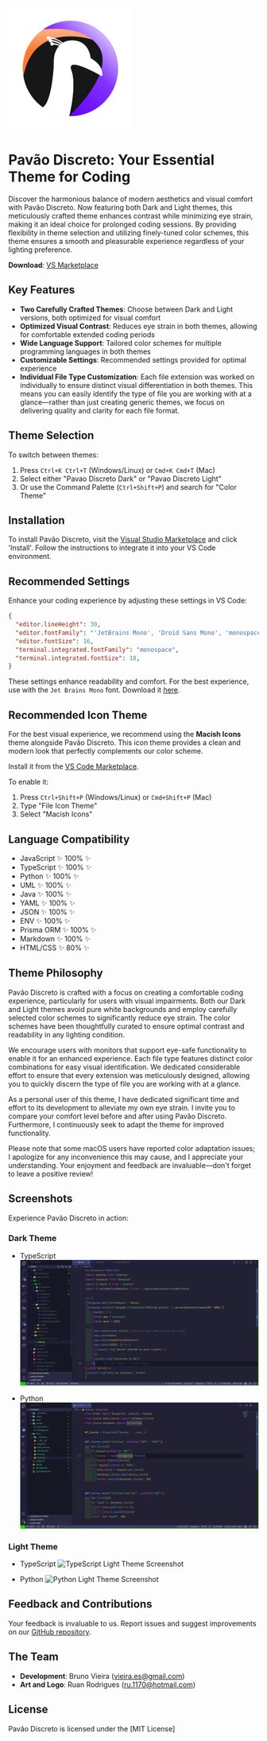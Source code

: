 ![Pavão Discreto Logo](https://raw.githubusercontent.com/vieiraes/pavao-discreto-theme/master/storage/logo-pavao-discreto.png)

# Pavão Discreto: Your Essential Theme for Coding

Discover the harmonious balance of modern aesthetics and visual comfort with Pavão Discreto. Now featuring both Dark and Light themes, this meticulously crafted theme enhances contrast while minimizing eye strain, making it an ideal choice for prolonged coding sessions. By providing flexibility in theme selection and utilizing finely-tuned color schemes, this theme ensures a smooth and pleasurable experience regardless of your lighting preference.

**Download**: [VS Marketplace](https://marketplace.visualstudio.com/items?itemName=BrunoVieira.pavao-discreto)

## Key Features
- **Two Carefully Crafted Themes**: Choose between Dark and Light versions, both optimized for visual comfort
- **Optimized Visual Contrast**: Reduces eye strain in both themes, allowing for comfortable extended coding periods
- **Wide Language Support**: Tailored color schemes for multiple programming languages in both themes
- **Customizable Settings**: Recommended settings provided for optimal experience
- **Individual File Type Customization**: Each file extension was worked on individually to ensure distinct visual differentiation in both themes. This means you can easily identify the type of file you are working with at a glance—rather than just creating generic themes, we focus on delivering quality and clarity for each file format.

## Theme Selection
To switch between themes:
1. Press `Ctrl+K Ctrl+T` (Windows/Linux) or `Cmd+K Cmd+T` (Mac)
2. Select either "Pavao Discreto Dark" or "Pavao Discreto Light"
3. Or use the Command Palette (`Ctrl+Shift+P`) and search for "Color Theme"

## Installation
To install Pavão Discreto, visit the [Visual Studio Marketplace](https://marketplace.visualstudio.com/items?itemName=BrunoVieira.pavao-discreto) and click 'Install'. Follow the instructions to integrate it into your VS Code environment.

## Recommended Settings
Enhance your coding experience by adjusting these settings in VS Code:

```json
{
  "editor.lineHeight": 30,
  "editor.fontFamily": "'JetBrains Mono', 'Droid Sans Mono', 'monospace', monospace",
  "editor.fontSize": 16,
  "terminal.integrated.fontFamily": "monospace",
  "terminal.integrated.fontSize": 18,
}
```

These settings enhance readability and comfort. For the best experience, use with the `Jet Brains Mono` font. Download it [here](https://www.jetbrains.com/lp/mono/).

## Recommended Icon Theme
For the best visual experience, we recommend using the **Macish Icons** theme alongside Pavão Discreto. This icon theme provides a clean and modern look that perfectly complements our color scheme.

Install it from the [VS Code Marketplace](https://marketplace.visualstudio.com/items?itemName=jo-te.macish-icons).

To enable it:
1. Press `Ctrl+Shift+P` (Windows/Linux) or `Cmd+Shift+P` (Mac)
2. Type "File Icon Theme"
3. Select "Macish Icons"

## Language Compatibility
- JavaScript ✨ 100% ✨
- TypeScript ✨ 100% ✨
- Python ✨ 100% ✨
- UML ✨ 100% ✨
- Java ✨ 100% ✨
- YAML  ✨ 100% ✨
- JSON ✨ 100% ✨
- ENV ✨ 100% ✨
- Prisma ORM ✨ 100% ✨
- Markdown ✨ 100% ✨
- HTML/CSS ✨ 80% ✨

## Theme Philosophy
Pavão Discreto is crafted with a focus on creating a comfortable coding experience, particularly for users with visual impairments. Both our Dark and Light themes avoid pure white backgrounds and employ carefully selected color schemes to significantly reduce eye strain. The color schemes have been thoughtfully curated to ensure optimal contrast and readability in any lighting condition.

We encourage users with monitors that support eye-safe functionality to enable it for an enhanced experience. Each file type features distinct color combinations for easy visual identification. We dedicated considerable effort to ensure that every extension was meticulously designed, allowing you to quickly discern the type of file you are working with at a glance.

As a personal user of this theme, I have dedicated significant time and effort to its development to alleviate my own eye strain. I invite you to compare your comfort level before and after using Pavão Discreto. Furthermore, I continuously seek to adapt the theme for improved functionality.

Please note that some macOS users have reported color adaptation issues; I apologize for any inconvenience this may cause, and I appreciate your understanding. Your enjoyment and feedback are invaluable—don't forget to leave a positive review!

## Screenshots
Experience Pavão Discreto in action:

### Dark Theme
- TypeScript
  ![TypeScript Dark Theme Screenshot](https://raw.githubusercontent.com/vieiraes/pavao-discreto-theme/master/storage/ts.png)

- Python
  ![Python Dark Theme Screenshot](https://raw.githubusercontent.com/vieiraes/pavao-discreto-theme/master/storage/py.png)

### Light Theme
- TypeScript
  ![TypeScript Light Theme Screenshot](https://raw.githubusercontent.com/vieiraes/pavao-discreto-theme/master/storage/ts-light.png)

- Python
  ![Python Light Theme Screenshot](https://raw.githubusercontent.com/vieiraes/pavao-discreto-theme/master/storage/py-light.png)

## Feedback and Contributions
Your feedback is invaluable to us. Report issues and suggest improvements on our [GitHub repository](https://github.com/vieiraes/pavao-discreto-theme/issues).

## The Team
- **Development**: Bruno Vieira ([vieira.es@gmail.com](mailto:vieira.es@gmail.com))
- **Art and Logo**: Ruan Rodrigues ([ru.1170@hotmail.com](mailto:ru.1170@hotmail.com))

## License
Pavão Discreto is licensed under the [MIT License]